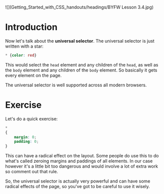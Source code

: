 ![](Getting_Started_with_CSS_handouts/headings/BYFW Lesson 3.4.jpg)

# Introduction

Now let's talk about the **universal selector**. The universal selector is just written with a star:

```css
* {color: red}
```

This would select the `head` element and any children of the `head`, as well as the `body` element and any children of the `body` element. So basically it gets every element on the page.

The universal selector is well supported across all modern browsers.

# Exercise

Let's do a quick exercise:

```css
*
{
	margin: 0;
	padding: 0;
}
```

This can have a radical effect on the layout. Some people do use this to do what's called zeroing margins and paddings of all elements. In our case however it's a little bit too dangerous and would involve a lot of extra work so comment out that rule.

So, the universal selector is actually very powerful and can have some radical effects of the page, so you've got to be careful to use it wisely.